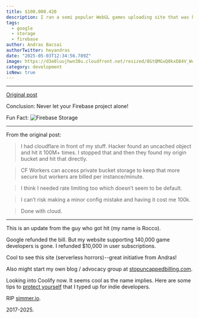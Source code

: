 ```yaml
---
title: $100,000.420
description: I ran a semi popular WebGL games uploading site that was hit bad by a DoS and I got a single day firebase bill for $100k...
tags:
  - google
  - storage
  - firebase
author: Andras Bacsai
authorTwitter: heyandras
date: "2025-05-03T12:34:56.789Z"
image: https://d3e0luujhwn38u.cloudfront.net/resized/8GtQMGxQ0kxD84V_Wcd2Zohmey392OW69c56gd88on4/s:1200/plain/s3://typefully-user-uploads/img/original/10070/abdf7229-d194-4b8d-b6e3-685e195cc021.png__edited
category: development
isNew: true
---
```


---

[Original post](https://www.reddit.com/r/selfhosted/comments/1kdxqwj/burned_by_cloud_100k_looking_at_self_hosting)

Conclusion: Never let your Firebase project alone!

Fun Fact: <img src="https://d3e0luujhwn38u.cloudfront.net/resized/qIQXsE93cF-dR0O6oSkXDG7eX_k-OATJYUGWF4LL9NI/s:1200/plain/s3://typefully-user-uploads/img/original/10070/b071861a-8c31-4a6e-9cd2-9921bde538e8.png__edited" alt="Firebase Storage" >

---

From the original post:

> I had cloudflare in front of my stuff. Hacker found an uncached object and hit it 100M+ times. I stopped that and then they found my origin bucket and hit that directly.

> CF Workers can access private bucket storage to keep that more secure but workers are billed per instance/minute.

> I think I needed rate limiting too which doesn’t seem to be default.

> I can’t risk making a minor config mistake and having it cost me 100k.

> Done with cloud.

---

This is an update from the guy who got hit (my name is Rocco). 

Google refunded the bill. But my website supporting 140,000 game developers is gone. I refunded $10,000 in user subscriptions.

Cool to see this site (serverless horrors)--great initiative from Andras!

Also might start my own blog / advocacy group at [stopuncappedbilling.com](https://stopuncappedbilling.com). 

Looking into Coolify now. It seems cool as the name implies. Here are some tips to [protect yourself](https://www.reddit.com/r/indiehackers/comments/1khusk5/protect_yourself_and_your_indie_project_what_i/) that I typed up for indie developers.

RIP [simmer.io](https://simmer.io). 

2017-2025.

